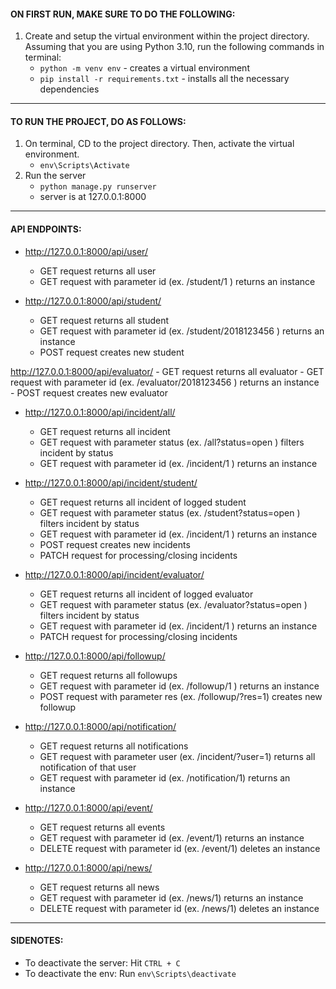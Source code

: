 #### **ON FIRST RUN, MAKE SURE TO DO THE FOLLOWING:**
1. Create and setup the virtual environment within the project directory. Assuming that you are using Python 3.10, run the following commands in terminal:
    - `python -m venv env` - creates a virtual environment
    - `pip install -r requirements.txt` - installs all the necessary dependencies

---

#### **TO RUN THE PROJECT, DO AS FOLLOWS:**
1. On terminal, CD to the project directory. Then, activate the virtual environment.
    - `env\Scripts\Activate`
2. Run the server
    - `python manage.py runserver`
    - server is at 127.0.0.1:8000

---

#### **API ENDPOINTS:**
- http://127.0.0.1:8000/api/user/
    - GET request returns all user
    - GET request with parameter id (ex. /student/1 ) returns an instance

- http://127.0.0.1:8000/api/student/
    - GET request returns all student
    - GET request with parameter id (ex. /student/2018123456 ) returns an instance
    - POST request creates new student

http://127.0.0.1:8000/api/evaluator/
    - GET request returns all evaluator
    - GET request with parameter id (ex. /evaluator/2018123456 ) returns an instance
    - POST request creates new evaluator

- http://127.0.0.1:8000/api/incident/all/
    - GET request returns all incident
    - GET request with parameter status (ex. /all?status=open ) filters incident by status
    - GET request with parameter id (ex. /incident/1 ) returns an instance

- http://127.0.0.1:8000/api/incident/student/
    - GET request returns all incident of logged student
    - GET request with parameter status (ex. /student?status=open ) filters incident by status
    - GET request with parameter id (ex. /incident/1 ) returns an instance
    - POST request creates new incidents
    - PATCH request for processing/closing incidents
    
- http://127.0.0.1:8000/api/incident/evaluator/
    - GET request returns all incident of logged evaluator
    - GET request with parameter status (ex. /evaluator?status=open ) filters incident by status
    - GET request with parameter id (ex. /incident/1 ) returns an instance
    - PATCH request for processing/closing incidents

- http://127.0.0.1:8000/api/followup/
    - GET request returns all followups
    - GET request with parameter id (ex. /followup/1 ) returns an instance
    - POST request with parameter res (ex. /followup/?res=1) creates new followup

- http://127.0.0.1:8000/api/notification/
    - GET request returns all notifications
    - GET request with parameter user (ex. /incident/?user=1) returns all notification of that user
    - GET request with parameter id (ex. /notification/1) returns an instance

- http://127.0.0.1:8000/api/event/
    - GET request returns all events
    - GET request with parameter id (ex. /event/1) returns an instance
    - DELETE request with parameter id (ex. /event/1) deletes an instance

- http://127.0.0.1:8000/api/news/
    - GET request returns all news
    - GET request with parameter id (ex. /news/1) returns an instance
    - DELETE request with parameter id (ex. /news/1) deletes an instance

---

#### **SIDENOTES:**
- To deactivate the server: Hit `CTRL + C`
- To deactivate the env: Run `env\Scripts\deactivate`